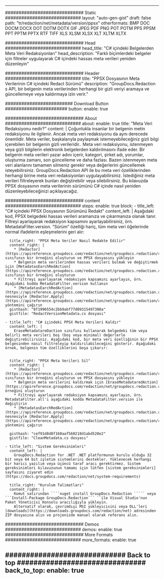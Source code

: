 
---
############################# Static ############################
layout: "auto-gen-gist" 
draft: false
path: "tr/redaction/net/metadata/version/ppsx"
otherformats: BMP DOC DOCM DOCX DOT DOTM DOTX GIF JPEG PDF PNG POT POTM PPS PPSM PPT PPTM PPTX RTF TIFF XLS XLSM XLSX XLT XLTM XLTX  

############################# Head ############################
head_title: "C# içindeki Belgelerden Meta Veri Redaksiyonları"
head_description: "Farklı biçimlerdeki belgeler için filtreler uygulayarak C# içindeki hassas meta verileri yeniden düzenleyin"

############################# Header ############################
title: "PPSX Dosyasının Meta Verilerinin C# içindeki Redact Sürümü"
description: "GroupDocs.Redaction s API, bir belgenin meta verilerinden herhangi bir gizli veriyi aramaya ve güncellemeye veya kaldırmaya izin verir."

######################### Download Button #######################
button:
    enable: true

############################# About ############################
about:
    enable: true
    title: "Meta Veri Redaksiyonu nedir?"
    content: |
        Çoğunlukla insanlar bir belgenin metin redaksiyonu ile ilgilenir. Ancak meta veri redaksiyonu da aynı derecede önemlidir. Meta veriler, başkalarıyla paylaşmak istemeyebileceğiniz gizli bilgi içerebilen bir belgenin gizli verileridir.. Meta veri redaksiyonu, istenmeyen veya gizli bilgilerin elektronik belgelerden kaldırılmasını ifade eder. Bir belgenin meta verileri yazar adını içerir, kategori, şirket adı, yorumlar, oluşturma zamanı, son güncelleme ve daha fazlası. Bazen istenmeyen meta veri alanlarını tamamen silmeniz gerekir veya değerlerini güncellemek isteyebilirsiniz. GroupDocs.Redaction API ile bu meta veri özelliklerinden herhangi birine meta veri redaksiyonları uygulayabilirsiniz. İstediğiniz meta verileri filtreleyerek bunları değiştirebilir veya silebilirsiniz. Bu kılavuzda PPSX dosyasının meta verilerinin sürümünü C# içinde nasıl yeniden düzenleyebileceğinizi açıklayacağız.

############################# content ############################
steps:
    enable: true
    block:
    - title_left: "C# içindeki PPSX Dosyasının Sürümünü Redakt"
      content_left: |
        Aşağıdaki kod, PPSX belgedeki hassas verileri aramanıza ve çıkarmanıza olanak tanır. Filtreyi ayarlayarak redaksiyon kapsamını ayarlayabilirsiniz, örn. MetadataFilter.version. “Sürüm” özelliği hariç, tüm meta veri öğelerinde normal ifadelerin eşleşmelerini geri alır:
        

      title_right: "PPSX Meta Veriler Nasıl Redakte Edilir"
      content_right: |
        * [Redactor](https://apireference.groupdocs.com/redaction/net/groupdocs.redaction/redactor) sınıfının bir örneğini oluşturun ve PPSX dosyasını yükleyin
        * Belgenin meta verilerinden hassas verileri bulmak ve değiştirmek için [MetadatasEarchRedAction](https://apireference.groupdocs.com/redaction/net/groupdocs.redaction.redactions/metadatasearchredaction) sınıfının bir örneğini oluşturun
        * Filtreyi ayarlayarak redaksiyon kapsamını ayarlayın, örn. Aşağıdaki kodda MetadataFilter.version kullanın
        * [MetadatasEarchRedAction](https://apireference.groupdocs.com/redaction/net/groupdocs.redaction.redactions/metadatasearchredaction) nesnesiyle [Redactor.Apply](https://apireference.groupdocs.com/redaction/net/groupdocs.redaction/redactor/methods/apply/index) yöntemini çağırın        
      gisthash: "8f1996554c2bb9abf77d09315497308a"
      gistfile: "RedactVersionMetadata.cs dosyası"

    - title_left: "C# içindeki PPSX Meta Verileri Kaldır"
      content_left: |
        EraseMetadatareDaction sınıfını kullanarak belgedeki tüm veya belirli meta verileri boş (boş veya minimal) değerlerle değiştirebilirsiniz. Aşağıdaki kod, bir meta veri özelliğinin bir PPSX belgesinden nasıl filtreleyip kaldırılabileceğini gösterir. Aşağıdaki örnek, belgenin tüm özelliklerini boşa çıkarır:
        
        
      title_right: "PPSX Meta Verileri Sil"
      content_right: |
        * [Redactor](https://apireference.groupdocs.com/redaction/net/groupdocs.redaction/redactor) sınıfının bir örneğini oluşturun ve PPSX dosyasını yükleyin
        * Belgenin meta verilerini kaldırmak için [EraseMetadataredAction](https://apireference.groupdocs.com/redaction/net/groupdocs.redaction.redactions/erasemetadataredaction) örneğini oluşturun
        * Filtreyi ayarlayarak redaksiyon kapsamını ayarlayın, örn. MetadataFilter.all'i aşağıdaki kodda MetadataFilter.version ile değiştirin 
        * [MetadatasEarchRedAction](https://apireference.groupdocs.com/redaction/net/groupdocs.redaction.redactions/metadatasearchredaction) nesnesiyle [Redactor.Apply](https://apireference.groupdocs.com/redaction/net/groupdocs.redaction/redactor/methods/apply/index) yöntemini çağırın
        
      gisthash: "cef91d8d8f160aaf560218d1abd520e2"
      gistfile: "CleanMetadata.cs dosyası"

    - title_left: "Sistem Gereksinimleri"
      content_left: |
        GroupDocs.Redaction for .NET .NET platformunun kurulu olduğu 32 bit veya 64 bit işletim sistemlerini destekler. Yüklenecek herhangi bir harici yazılım veya üçüncü taraf aracı gerektirmez. Sistem gereksinimleri kılavuzunun tamamı için lütfen [sistem gereksinimleri] sayfasını ziyaret edin (https://docs.groupdocs.com/redaction/net/system-requirements)
        
      title_right: "Kurulum Talimatları"
      content_right: |
        Komut satırından ````nuget install GroupDocs.Redaction ````` veya ```Install-Package GroupDocs.Redaction``` ``ile Visual Studio'nun Paket Yöneticisi Konsolu aracılığıyla yükleyin. 
        Alternatif olarak, çevrimdışı MSI yükleyicisini veya DLL'leri [downloads](https://downloads.groupdocs.com/redaction/net) adresinden ZIP dosyasına alın ve projenizde manuel olarak referans alın.

############################# Demos ############################
demos:
    enable: true
############################# More Formats ############################
more_formats:
    enable: true

############################# Back to top ###############################
back_to_top:
    enable: true
---